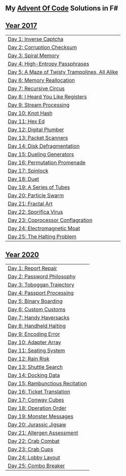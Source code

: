## My [Advent Of Code](https://adventofcode.com/) Solutions in F#

## [Year 2017](./2017)
| |
| - |
| [Day 1: Inverse Captcha](./2017/day1.fsx) |
| [Day 2: Corruption Checksum](./2017/day2.fsx) |
| [Day 3: Spiral Memory](./2017/day3.fsx) |
| [Day 4: High-Entropy Passphrases](./2017/day4.fsx) |
| [Day 5: A Maze of Twisty Trampolines, All Alike](./2017/day5.fsx) |
| [Day 6: Memory Reallocation](./2017/day6.fsx) |
| [Day 7: Recursive Circus](./2017/day7.fsx) |
| [Day 8: I Heard You Like Registers](./2017/day8.fsx) |
| [Day 9: Stream Processing](./2017/day9.fsx) |
| [Day 10: Knot Hash](./2017/day10.fsx) |
| [Day 11: Hex Ed](./2017/day11.fsx) |
| [Day 12: Digital Plumber](./2017/day12.fsx) |
| [Day 13: Packet Scanners](./2017/day13.fsx) |
| [Day 14: Disk Defragmentation](./2017/day14.fsx) |
| [Day 15: Dueling Generators](./2017/day15.fsx) |
| [Day 16: Permutation Promenade](./2017/day16.fsx) |
| [Day 17: Spinlock](./2017/day17.fsx) |
| [Day 18: Duet](./2017/day18.fsx) |
| [Day 19: A Series of Tubes](./2017/day19.fsx) |
| [Day 20: Particle Swarm](./2017/day20.fsx)|
| [Day 21: Fractal Art](./2017/day21.fsx)|
| [Day 22: Sporifica Virus](./2017/day22.fsx)|
| [Day 23: Coprocessor Conflagration](./2017/day23.fsx)|
| [Day 24: Electromagnetic Moat](./2017/day24.fsx)|
| [Day 25: The Halting Problem](./2017/day25.fsx)|  

  

## [Year 2020](./2020)
| |
| - |
| [Day 1: Report Repair](./2020/day1.fsx) |
| [Day 2: Password Philosophy](./2020/day2.fsx) |
| [Day 3: Toboggan Trajectory](./2020/day3.fsx) |
| [Day 4: Passport Processing](./2020/day4.fsx) |
| [Day 5: Binary Boarding](./2020/day5.fsx) |
| [Day 6: Custom Customs](./2020/day6.fsx) |
| [Day 7: Handy Haversacks](./2020/day7.fsx) |
| [Day 8: Handheld Halting](./2020/day8.fsx) |
| [Day 9: Encoding Error](./2020/day9.fsx) |
| [Day 10: Adapter Array](./2020/day10.fsx) |
| [Day 11: Seating System](./2020/day11.fsx) |
| [Day 12: Rain Risk](./2020/day12.fsx) |
| [Day 13: Shuttle Search](./2020/day13.fsx) |
| [Day 14: Docking Data](./2020/day14.fsx) |
| [Day 15: Rambunctious Recitation](./2020/day15.fsx) |
| [Day 16: Ticket Translation](./2020/day16.fsx) |
| [Day 17: Conway Cubes](./2020/day17.fsx) |
| [Day 18: Operation Order](./2020/day18.fsx) |
| [Day 19: Monster Messages](./2020/day19.fsx) |
| [Day 20: Jurassic Jigsaw](./2020/day20.fsx) |
| [Day 21: Allergen Assessment](./2020/day21.fsx) |
| [Day 22: Crab Combat](./2020/day22.fsx) |
| [Day 23: Crab Cups](./2020/day23.fsx) |
| [Day 24: Lobby Layout](./2020/day24.fsx) |
| [Day 25: Combo Breaker](./2020/day25.fsx) |
